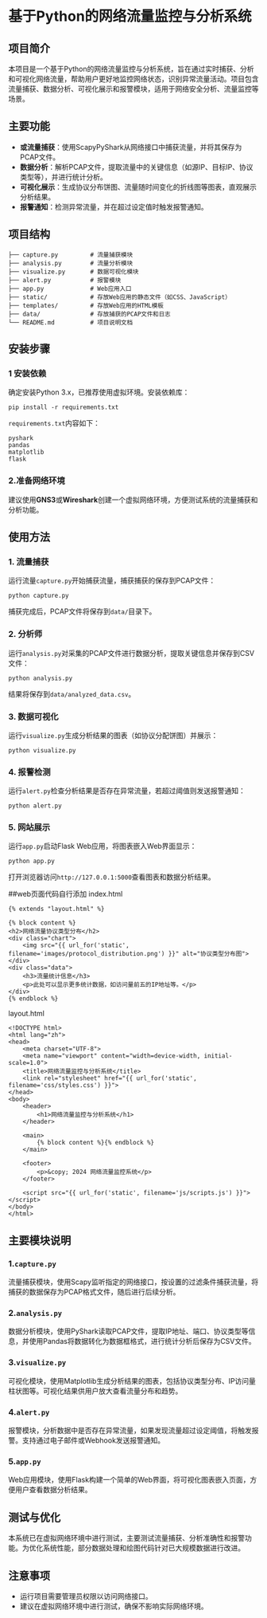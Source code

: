 # 基于Python的网络流量监控与分析系统

## 项目简介

本项目是一个基于Python的网络流量监控与分析系统，旨在通过实时捕获、分析和可视化网络流量，帮助用户更好地监控网络状态，识别异常流量活动。项目包含流量捕获、数据分析、可视化展示和报警模块，适用于网络安全分析、流量监控等场景。

## 主要功能

- **或流量捕获**：使用ScapyPyShark从网络接口中捕获流量，并将其保存为PCAP文件。
- **数据分析**：解析PCAP文件，提取流量中的关键信息（如源IP、目标IP、协议类型等），并进行统计分析。
- **可视化展示**：生成协议分布饼图、流量随时间变化的折线图等图表，直观展示分析结果。
- **报警通知**：检测异常流量，并在超过设定值时触发报警通知。

## 项目结构

```
├── capture.py         # 流量捕获模块
├── analysis.py        # 流量分析模块
├── visualize.py       # 数据可视化模块
├── alert.py           # 报警模块
├── app.py             # Web应用入口
├── static/            # 存放Web应用的静态文件（如CSS、JavaScript）
├── templates/         # 存放Web应用的HTML模板
├── data/              # 存放捕获的PCAP文件和日志
└── README.md          # 项目说明文档
```

## 安装步骤

### 1 安装依赖

确定安装Python 3.x，已推荐使用虚拟环境。安装依赖库：

```
pip install -r requirements.txt
```

`requirements.txt`内容如下：

```
pyshark
pandas
matplotlib
flask
```

### 2.准备网络环境

建议使用**GNS3**或**Wireshark**创建一个虚拟网络环境，方便测试系统的流量捕获和分析功能。

## 使用方法

### 1. 流量捕获

运行流量`capture.py`开始捕获流量，捕获捕获的保存到PCAP文件：

```
python capture.py
```

捕获完成后，PCAP文件将保存到`data/`目录下。

### 2. 分析师

运行`analysis.py`对采集的PCAP文件进行数据分析，提取关键信息并保存到CSV文件：

```
python analysis.py
```

结果将保存到`data/analyzed_data.csv`。

### 3. 数据可视化

运行`visualize.py`生成分析结果的图表（如协议分配饼图）并展示：

```
python visualize.py
```

### 4. 报警检测

运行`alert.py`检查分析结果是否存在异常流量，若超过阈值则发送报警通知：

```
python alert.py
```

### 5. 网站展示

运行`app.py`启动Flask Web应用，将图表嵌入Web界面显示：

```
python app.py
```

打开浏览器访问`http://127.0.0.1:5000`查看图表和数据分析结果。

##web页面代码自行添加
index.html
```
{% extends "layout.html" %}

{% block content %}
<h2>网络流量协议类型分布</h2>
<div class="chart">
    <img src="{{ url_for('static', filename='images/protocol_distribution.png') }}" alt="协议类型分布图">
</div>
<div class="data">
    <h3>流量统计信息</h3>
    <p>此处可以显示更多统计数据，如访问量前五的IP地址等。</p>
</div>
{% endblock %}
```
layout.html
```
<!DOCTYPE html>
<html lang="zh">
<head>
    <meta charset="UTF-8">
    <meta name="viewport" content="width=device-width, initial-scale=1.0">
    <title>网络流量监控与分析系统</title>
    <link rel="stylesheet" href="{{ url_for('static', filename='css/styles.css') }}">
</head>
<body>
    <header>
        <h1>网络流量监控与分析系统</h1>
    </header>
    
    <main>
        {% block content %}{% endblock %}
    </main>
    
    <footer>
        <p>&copy; 2024 网络流量监控系统</p>
    </footer>
    
    <script src="{{ url_for('static', filename='js/scripts.js') }}"></script>
</body>
</html>

```

## 主要模块说明

### 1.`capture.py`

流量捕获模块，使用Scapy监听指定的网络接口，按设置的过滤条件捕获流量，将捕获的数据保存为PCAP格式文件，随后进行后续分析。

### 2.`analysis.py`

数据分析模块，使用PyShark读取PCAP文件，提取IP地址、端口、协议类型等信息，并使用Pandas将数据转化为数据框格式，进行统计分析后保存为CSV文件。

### 3.`visualize.py`

可视化模块，使用Matplotlib生成分析结果的图表，包括协议类型分布、IP访问量柱状图等。可视化结果供用户放大查看流量分布和趋势。

### 4.`alert.py`

报警模块，分析数据中是否存在异常流量，如果发现流量超过设定阈值，将触发报警。支持通过电子邮件或Webhook发送报警通知。

### 5.`app.py`

Web应用模块，使用Flask构建一个简单的Web界面，将可视化图表嵌入页面，方便用户查看数据分析结果。

## 测试与优化

本系统已在虚拟网络环境中进行测试，主要测试流量捕获、分析准确性和报警功能。为优化系统性能，部分数据处理和绘图代码针对已大规模数据进行改进。

## 注意事项

- 运行项目需要管理员权限以访问网络接口。
- 建议在虚拟网络环境中进行测试，确保不影响实际网络环境。
